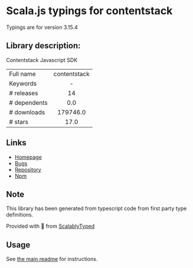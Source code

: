 
# Scala.js typings for contentstack

Typings are for version 3.15.4

## Library description:
Contentstack Javascript SDK

|                    |                 |
| ------------------ | :-------------: |
| Full name          | contentstack |
| Keywords           | - |
| # releases         | 14 |
| # dependents       | 0.0 |
| # downloads        | 179746.0 |
| # stars            | 17.0 |

## Links
- [Homepage](https://www.contentstack.com/)
- [Bugs](https://github.com/contentstack/contentstack-javascript/issues)
- [Repository](https://github.com/contentstack/contentstack-javascript)
- [Npm](https://www.npmjs.com/package/contentstack)
    


## Note
This library has been generated from typescript code from first party type definitions.

Provided with :purple_heart: from [ScalablyTyped](https://github.com/oyvindberg/ScalablyTyped)

## Usage
See [the main readme](../../readme.md) for instructions.


